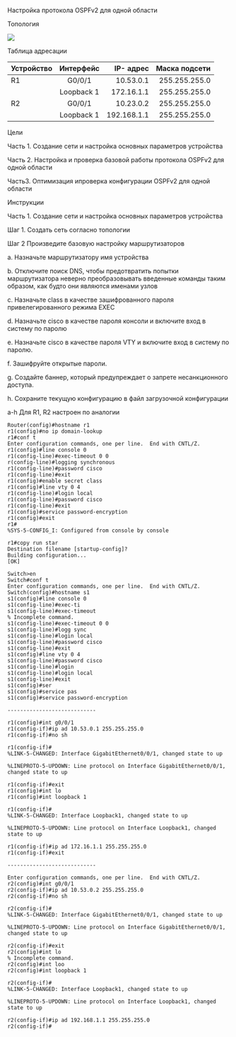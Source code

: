 Настройка протокола OSPFv2 для одной области

Топология

![](http://joxi.ru/VrwDB9JUjE9Pgm.jpg)

Таблица адресации

 | Устройство | Интерфейс | IP- адрес | Маска подсети | 
 | ------------- |:------------------:| -----:|-----:|
 | R1 | G0/0/1 |10.53.0.1  | 255.255.255.0 |
 |  |Loopback 1| 172.16.1.1|255.255.255.0|
 | R2|G0/0/1| 10.23.0.2|255.255.255.0||
 |  |Loopback 1|192.168.1.1 |255.255.255.0|
 
 
Цели

Часть 1. Создание сети и настройка основных параметров устройства

Часть 2. Настройка и проверка базовой работы протокола OSPFv2 для одной области

Часть3. Оптимизация ипроверка конфигурации OSPFv2 для одной области

Инструкции

Часть 1. Создание сети и настройка основных параметров устройства

 Шаг 1. Создать сеть согласно топологии
 
 Шаг 2 Произведите базовую настройку маршрутизаторов
 
a. Назначьте маршрутизатору имя устройства

b. Отключите поиск DNS, чтобы предотвратить попытки маршрутизатора неверно преобразовывать введенные команды таким образом, как будто они являются именами узлов

c. Назначьте class в качестве зашифрованного пароля привелегированного режима EXEC

d. Назначьте cisco в качестве пароля консоли и включите вход в систему по паролю

e. Назначьте cisco в качеcтве пароля VTY и включите вход в систему по паролю.

f. Зашифруйте открытые пароли.

g. Создайте баннер, который предупреждает о запрете несанкционного доступа.

h. Сохраните текущую конфигурацию в файл загрузочной конфигурации

a-h Для R1, R2 настроен по аналогии
 
```
Router(config)#hostname r1
r1(config)#no ip domain-lookup 
r1#conf t
Enter configuration commands, one per line.  End with CNTL/Z.
r1(config)#line console 0
r1(config-line)#exec-timeout 0 0
r(config-line)#logging synchronous 
r1(config-line)#password cisco
r1(config-line)#exit
r1(config)#enable secret class
r1(config)#line vty 0 4
r1(config-line)#login local
r1(config-line)#password cisco
r1(config-line)#exit
r1(config)#service password-encryption 
r1(config)#exit
r1#
%SYS-5-CONFIG_I: Configured from console by console

r1#copy run star
Destination filename [startup-config]? 
Building configuration...
[OK]

Switch>en 
Switch#conf t
Enter configuration commands, one per line.  End with CNTL/Z.
Switch(config)#hostname s1
s1(config)#line console 0
s1(config-line)#exec-ti
s1(config-line)#exec-timeout 
% Incomplete command.
s1(config-line)#exec-timeout 0 0
s1(config-line)#logg sync
s1(config-line)#login local
s1(config-line)#password cisco
s1(config-line)#exit
s1(config)#line vty 0 4
s1(config-line)#password cisco
s1(config-line)#login
s1(config-line)#login local
s1(config-line)#exit
s1(config)#ser
s1(config)#service pas
s1(config)#service password-encryption 

----------------------------

r1(config)#int g0/0/1
r1(config-if)#ip ad 10.53.0.1 255.255.255.0
r1(config-if)#no sh

r1(config-if)#
%LINK-5-CHANGED: Interface GigabitEthernet0/0/1, changed state to up

%LINEPROTO-5-UPDOWN: Line protocol on Interface GigabitEthernet0/0/1, changed state to up

r1(config-if)#exit
r1(config)#int lo
r1(config)#int loopback 1

r1(config-if)#
%LINK-5-CHANGED: Interface Loopback1, changed state to up

%LINEPROTO-5-UPDOWN: Line protocol on Interface Loopback1, changed state to up

r1(config-if)#ip ad 172.16.1.1 255.255.255.0
r1(config-if)#exit

----------------------------

Enter configuration commands, one per line.  End with CNTL/Z.
r2(config)#int g0/0/1
r2(config-if)#ip ad 10.53.0.2 255.255.255.0
r2(config-if)#no sh

r2(config-if)#
%LINK-5-CHANGED: Interface GigabitEthernet0/0/1, changed state to up

%LINEPROTO-5-UPDOWN: Line protocol on Interface GigabitEthernet0/0/1, changed state to up

r2(config-if)#exit
r2(config)#int lo
% Incomplete command.
r2(config)#int loo
r2(config)#int loopback 1

r2(config-if)#
%LINK-5-CHANGED: Interface Loopback1, changed state to up

%LINEPROTO-5-UPDOWN: Line protocol on Interface Loopback1, changed state to up

r2(config-if)#ip ad 192.168.1.1 255.255.255.0
r2(config-if)#

